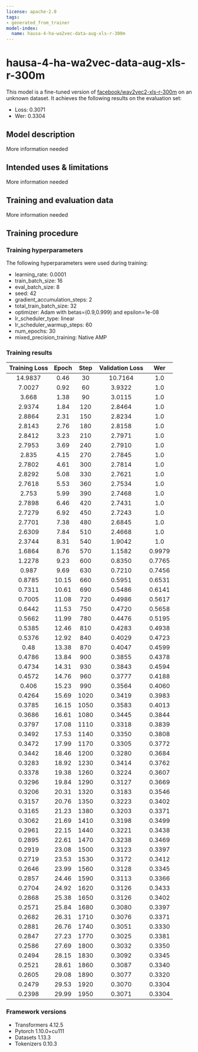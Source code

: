 ```yaml
---
license: apache-2.0
tags:
- generated_from_trainer
model-index:
  name: hausa-4-ha-wa2vec-data-aug-xls-r-300m
---
```


<!-- This model card has been generated automatically according to the information the Trainer had access to. You
should probably proofread and complete it, then remove this comment. -->

# hausa-4-ha-wa2vec-data-aug-xls-r-300m

This model is a fine-tuned version of [facebook/wav2vec2-xls-r-300m](https://huggingface.co/facebook/wav2vec2-xls-r-300m) on an unknown dataset.
It achieves the following results on the evaluation set:
- Loss: 0.3071
- Wer: 0.3304

## Model description

More information needed

## Intended uses & limitations

More information needed

## Training and evaluation data

More information needed

## Training procedure

### Training hyperparameters

The following hyperparameters were used during training:
- learning_rate: 0.0001
- train_batch_size: 16
- eval_batch_size: 8
- seed: 42
- gradient_accumulation_steps: 2
- total_train_batch_size: 32
- optimizer: Adam with betas=(0.9,0.999) and epsilon=1e-08
- lr_scheduler_type: linear
- lr_scheduler_warmup_steps: 60
- num_epochs: 30
- mixed_precision_training: Native AMP

### Training results

| Training Loss | Epoch | Step | Validation Loss | Wer    |
|:-------------:|:-----:|:----:|:---------------:|:------:|
| 14.9837       | 0.46  | 30   | 10.7164         | 1.0    |
| 7.0027        | 0.92  | 60   | 3.9322          | 1.0    |
| 3.668         | 1.38  | 90   | 3.0115          | 1.0    |
| 2.9374        | 1.84  | 120  | 2.8464          | 1.0    |
| 2.8864        | 2.31  | 150  | 2.8234          | 1.0    |
| 2.8143        | 2.76  | 180  | 2.8158          | 1.0    |
| 2.8412        | 3.23  | 210  | 2.7971          | 1.0    |
| 2.7953        | 3.69  | 240  | 2.7910          | 1.0    |
| 2.835         | 4.15  | 270  | 2.7845          | 1.0    |
| 2.7802        | 4.61  | 300  | 2.7814          | 1.0    |
| 2.8292        | 5.08  | 330  | 2.7621          | 1.0    |
| 2.7618        | 5.53  | 360  | 2.7534          | 1.0    |
| 2.753         | 5.99  | 390  | 2.7468          | 1.0    |
| 2.7898        | 6.46  | 420  | 2.7431          | 1.0    |
| 2.7279        | 6.92  | 450  | 2.7243          | 1.0    |
| 2.7701        | 7.38  | 480  | 2.6845          | 1.0    |
| 2.6309        | 7.84  | 510  | 2.4668          | 1.0    |
| 2.3744        | 8.31  | 540  | 1.9042          | 1.0    |
| 1.6864        | 8.76  | 570  | 1.1582          | 0.9979 |
| 1.2278        | 9.23  | 600  | 0.8350          | 0.7765 |
| 0.987         | 9.69  | 630  | 0.7210          | 0.7456 |
| 0.8785        | 10.15 | 660  | 0.5951          | 0.6531 |
| 0.7311        | 10.61 | 690  | 0.5486          | 0.6141 |
| 0.7005        | 11.08 | 720  | 0.4986          | 0.5617 |
| 0.6442        | 11.53 | 750  | 0.4720          | 0.5658 |
| 0.5662        | 11.99 | 780  | 0.4476          | 0.5195 |
| 0.5385        | 12.46 | 810  | 0.4283          | 0.4938 |
| 0.5376        | 12.92 | 840  | 0.4029          | 0.4723 |
| 0.48          | 13.38 | 870  | 0.4047          | 0.4599 |
| 0.4786        | 13.84 | 900  | 0.3855          | 0.4378 |
| 0.4734        | 14.31 | 930  | 0.3843          | 0.4594 |
| 0.4572        | 14.76 | 960  | 0.3777          | 0.4188 |
| 0.406         | 15.23 | 990  | 0.3564          | 0.4060 |
| 0.4264        | 15.69 | 1020 | 0.3419          | 0.3983 |
| 0.3785        | 16.15 | 1050 | 0.3583          | 0.4013 |
| 0.3686        | 16.61 | 1080 | 0.3445          | 0.3844 |
| 0.3797        | 17.08 | 1110 | 0.3318          | 0.3839 |
| 0.3492        | 17.53 | 1140 | 0.3350          | 0.3808 |
| 0.3472        | 17.99 | 1170 | 0.3305          | 0.3772 |
| 0.3442        | 18.46 | 1200 | 0.3280          | 0.3684 |
| 0.3283        | 18.92 | 1230 | 0.3414          | 0.3762 |
| 0.3378        | 19.38 | 1260 | 0.3224          | 0.3607 |
| 0.3296        | 19.84 | 1290 | 0.3127          | 0.3669 |
| 0.3206        | 20.31 | 1320 | 0.3183          | 0.3546 |
| 0.3157        | 20.76 | 1350 | 0.3223          | 0.3402 |
| 0.3165        | 21.23 | 1380 | 0.3203          | 0.3371 |
| 0.3062        | 21.69 | 1410 | 0.3198          | 0.3499 |
| 0.2961        | 22.15 | 1440 | 0.3221          | 0.3438 |
| 0.2895        | 22.61 | 1470 | 0.3238          | 0.3469 |
| 0.2919        | 23.08 | 1500 | 0.3123          | 0.3397 |
| 0.2719        | 23.53 | 1530 | 0.3172          | 0.3412 |
| 0.2646        | 23.99 | 1560 | 0.3128          | 0.3345 |
| 0.2857        | 24.46 | 1590 | 0.3113          | 0.3366 |
| 0.2704        | 24.92 | 1620 | 0.3126          | 0.3433 |
| 0.2868        | 25.38 | 1650 | 0.3126          | 0.3402 |
| 0.2571        | 25.84 | 1680 | 0.3080          | 0.3397 |
| 0.2682        | 26.31 | 1710 | 0.3076          | 0.3371 |
| 0.2881        | 26.76 | 1740 | 0.3051          | 0.3330 |
| 0.2847        | 27.23 | 1770 | 0.3025          | 0.3381 |
| 0.2586        | 27.69 | 1800 | 0.3032          | 0.3350 |
| 0.2494        | 28.15 | 1830 | 0.3092          | 0.3345 |
| 0.2521        | 28.61 | 1860 | 0.3087          | 0.3340 |
| 0.2605        | 29.08 | 1890 | 0.3077          | 0.3320 |
| 0.2479        | 29.53 | 1920 | 0.3070          | 0.3304 |
| 0.2398        | 29.99 | 1950 | 0.3071          | 0.3304 |


### Framework versions

- Transformers 4.12.5
- Pytorch 1.10.0+cu111
- Datasets 1.13.3
- Tokenizers 0.10.3
